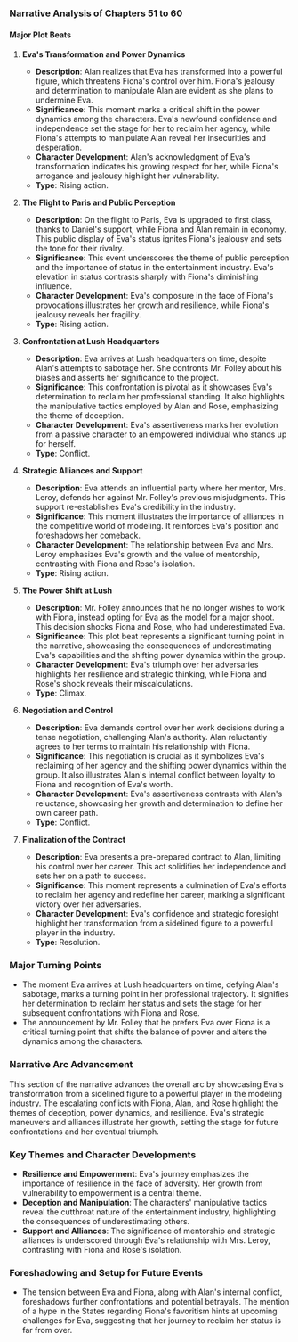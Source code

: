 ### Narrative Analysis of Chapters 51 to 60

#### Major Plot Beats

1. **Eva's Transformation and Power Dynamics**
   - **Description**: Alan realizes that Eva has transformed into a powerful figure, which threatens Fiona's control over him. Fiona's jealousy and determination to manipulate Alan are evident as she plans to undermine Eva.
   - **Significance**: This moment marks a critical shift in the power dynamics among the characters. Eva's newfound confidence and independence set the stage for her to reclaim her agency, while Fiona's attempts to manipulate Alan reveal her insecurities and desperation.
   - **Character Development**: Alan's acknowledgment of Eva's transformation indicates his growing respect for her, while Fiona's arrogance and jealousy highlight her vulnerability.
   - **Type**: Rising action.

2. **The Flight to Paris and Public Perception**
   - **Description**: On the flight to Paris, Eva is upgraded to first class, thanks to Daniel's support, while Fiona and Alan remain in economy. This public display of Eva's status ignites Fiona's jealousy and sets the tone for their rivalry.
   - **Significance**: This event underscores the theme of public perception and the importance of status in the entertainment industry. Eva's elevation in status contrasts sharply with Fiona's diminishing influence.
   - **Character Development**: Eva's composure in the face of Fiona's provocations illustrates her growth and resilience, while Fiona's jealousy reveals her fragility.
   - **Type**: Rising action.

3. **Confrontation at Lush Headquarters**
   - **Description**: Eva arrives at Lush headquarters on time, despite Alan's attempts to sabotage her. She confronts Mr. Folley about his biases and asserts her significance to the project.
   - **Significance**: This confrontation is pivotal as it showcases Eva's determination to reclaim her professional standing. It also highlights the manipulative tactics employed by Alan and Rose, emphasizing the theme of deception.
   - **Character Development**: Eva's assertiveness marks her evolution from a passive character to an empowered individual who stands up for herself.
   - **Type**: Conflict.

4. **Strategic Alliances and Support**
   - **Description**: Eva attends an influential party where her mentor, Mrs. Leroy, defends her against Mr. Folley's previous misjudgments. This support re-establishes Eva's credibility in the industry.
   - **Significance**: This moment illustrates the importance of alliances in the competitive world of modeling. It reinforces Eva's position and foreshadows her comeback.
   - **Character Development**: The relationship between Eva and Mrs. Leroy emphasizes Eva's growth and the value of mentorship, contrasting with Fiona and Rose's isolation.
   - **Type**: Rising action.

5. **The Power Shift at Lush**
   - **Description**: Mr. Folley announces that he no longer wishes to work with Fiona, instead opting for Eva as the model for a major shoot. This decision shocks Fiona and Rose, who had underestimated Eva.
   - **Significance**: This plot beat represents a significant turning point in the narrative, showcasing the consequences of underestimating Eva's capabilities and the shifting power dynamics within the group.
   - **Character Development**: Eva's triumph over her adversaries highlights her resilience and strategic thinking, while Fiona and Rose's shock reveals their miscalculations.
   - **Type**: Climax.

6. **Negotiation and Control**
   - **Description**: Eva demands control over her work decisions during a tense negotiation, challenging Alan's authority. Alan reluctantly agrees to her terms to maintain his relationship with Fiona.
   - **Significance**: This negotiation is crucial as it symbolizes Eva's reclaiming of her agency and the shifting power dynamics within the group. It also illustrates Alan's internal conflict between loyalty to Fiona and recognition of Eva's worth.
   - **Character Development**: Eva's assertiveness contrasts with Alan's reluctance, showcasing her growth and determination to define her own career path.
   - **Type**: Conflict.

7. **Finalization of the Contract**
   - **Description**: Eva presents a pre-prepared contract to Alan, limiting his control over her career. This act solidifies her independence and sets her on a path to success.
   - **Significance**: This moment represents a culmination of Eva's efforts to reclaim her agency and redefine her career, marking a significant victory over her adversaries.
   - **Character Development**: Eva's confidence and strategic foresight highlight her transformation from a sidelined figure to a powerful player in the industry.
   - **Type**: Resolution.

### Major Turning Points
- The moment Eva arrives at Lush headquarters on time, defying Alan's sabotage, marks a turning point in her professional trajectory. It signifies her determination to reclaim her status and sets the stage for her subsequent confrontations with Fiona and Rose.
- The announcement by Mr. Folley that he prefers Eva over Fiona is a critical turning point that shifts the balance of power and alters the dynamics among the characters.

### Narrative Arc Advancement
This section of the narrative advances the overall arc by showcasing Eva's transformation from a sidelined figure to a powerful player in the modeling industry. The escalating conflicts with Fiona, Alan, and Rose highlight the themes of deception, power dynamics, and resilience. Eva's strategic maneuvers and alliances illustrate her growth, setting the stage for future confrontations and her eventual triumph.

### Key Themes and Character Developments
- **Resilience and Empowerment**: Eva's journey emphasizes the importance of resilience in the face of adversity. Her growth from vulnerability to empowerment is a central theme.
- **Deception and Manipulation**: The characters' manipulative tactics reveal the cutthroat nature of the entertainment industry, highlighting the consequences of underestimating others.
- **Support and Alliances**: The significance of mentorship and strategic alliances is underscored through Eva's relationship with Mrs. Leroy, contrasting with Fiona and Rose's isolation.

### Foreshadowing and Setup for Future Events
- The tension between Eva and Fiona, along with Alan's internal conflict, foreshadows further confrontations and potential betrayals. The mention of a hype in the States regarding Fiona's favoritism hints at upcoming challenges for Eva, suggesting that her journey to reclaim her status is far from over.